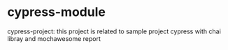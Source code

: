 # cypress-module
cypress-project: this project is related to sample project cypress with chai libray and mochawesome report

